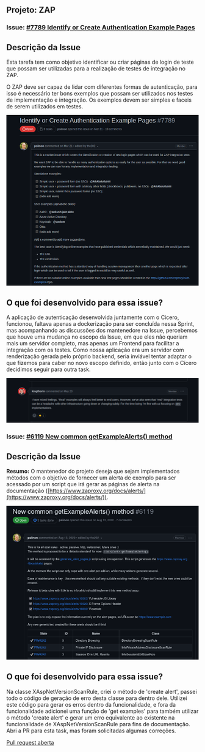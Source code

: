 ## Projeto: ZAP 

### Issue: [#7789 Identify or Create Authentication Example Pages ](https://github.com/zaproxy/zaproxy/issues/7789)

## Descrição da Issue
Esta tarefa tem como objetivo identificar ou criar páginas de login de teste que possam ser utilizadas para a realização de testes de integração no ZAP.

O ZAP deve ser capaz de lidar com diferentes formas de autenticação, para isso é necessário ter bons exemplos que possam ser utilizados nos testes de implementação e integração. Os exemplos devem ser simples e faceis de serem utilizados em testes.

![Zap: Issue 7789](../../assets/authentication-issue-7789.png)

## O que foi desenvolvido para essa issue?

A aplicação de autenticação desenvolvida juntamente com o Cicero, funcionou, faltava apenas a dockerização para ser concluída nessa Sprint, mas acompanhando as discussões dos mantenedore na Issue, percebemos que houve uma mudança no escopo da Issue, em que eles não queriam mais um servidor completo, mas apenas um Frontend para facilitar a integração com os testes. Como nossa aplicação era um servidor com renderização gerada pelo próprio backend, seria inviável tentar adaptar o que fizemos para caber no novo escopo definido, então junto com o Cícero decidimos seguir para outra task.

![Zap: report do mantenedor](../../assets/authentication-problem.png)


### Issue: [#6119 New common getExampleAlerts() method](https://github.com/zaproxy/zaproxy/issues/6119)

## Descrição da Issue

**Resumo:** O mantenedor do projeto deseja que sejam implementados métodos com o objetivo de fornecer um alerta de exemplo para ser acessado por um script que irá gerar as páginas de alerta na documentação ([https://www.zaproxy.org/docs/alerts/](https://www.zaproxy.org/docs/alerts/)).

![Zap: Issue 6119](../../assets/zap-issue-6119.png)

## O que foi desenvolvido para essa issue?

Na classe XAspNetVersionScanRule, criei o método de 'create alert', passei todo o código de geração de erro desta classe para dentro dele. Utilizei este código para gerar os erros dentro da funcionalidade, e fora da funcionalidade adicionei uma função de 'get examples' para também utilizar o método 'create alert' e gerar um erro equivalente ao existente na funcionalidade de XAspNetVersionScanRule para fins de documentação. Abri a PR para esta task, mas foram solicitadas algumas correções.

[Pull request aberta](https://github.com/zaproxy/zap-extensions/pull/4623)
